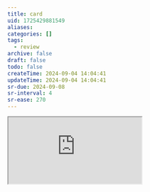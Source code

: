 ```yaml
---
title: card
uid: 1725429881549
aliases:
categories: []
tags:
  - review
archive: false
draft: false
todo: false
createTime: 2024-09-04 14:04:41
updateTime: 2024-09-04 14:04:41
sr-due: 2024-09-08
sr-interval: 4
sr-ease: 270
---
```


<iframe
  class="iframe_full"
  src="https://dict.youdao.com/result?word=card&lang=en"
>
</iframe>
